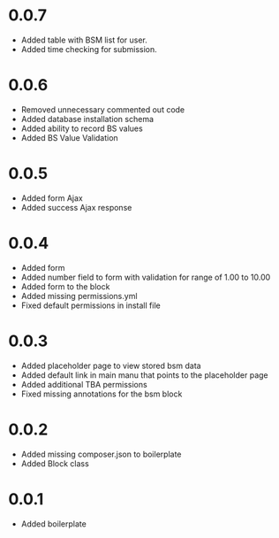 # 0.0.7
- Added table with BSM list for user.
- Added time checking for submission.

# 0.0.6
- Removed unnecessary commented out code
- Added database installation schema
- Added ability to record BS values
- Added BS Value Validation

# 0.0.5
- Added form Ajax
- Added success Ajax response

# 0.0.4
- Added form
- Added number field to form with validation for range of 1.00 to 10.00
- Added form to the block
- Added missing permissions.yml
- Fixed default permissions in install file

# 0.0.3
- Added placeholder page to view stored bsm data
- Added default link in main manu that points to the placeholder page
- Added additional TBA permissions
- Fixed missing annotations for the bsm block

# 0.0.2
- Added missing composer.json to boilerplate
- Added Block class

# 0.0.1
- Added boilerplate
